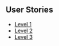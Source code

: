 ## User Stories

- [Level 1](/user_stories/level_one.md)
- [Level 2](/user_stories/level_two.md)
- [Level 3](/user_stories/level_three.md)
